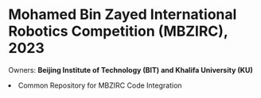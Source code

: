 # Mohamed Bin Zayed International Robotics Competition (MBZIRC), 2023

Owners: <b>Beijing Institute of Technology (BIT) and Khalifa University (KU)</b>

<li>Common Repository for MBZIRC Code Integration</li>
